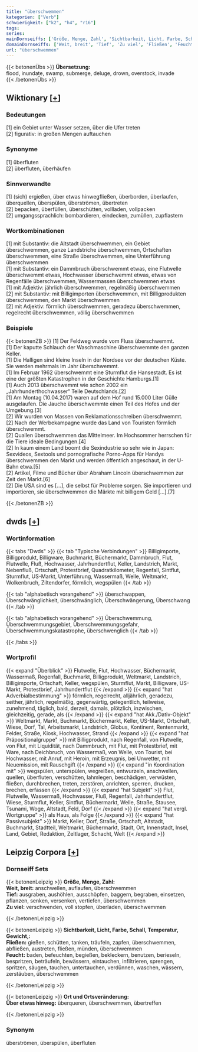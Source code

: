 ```yaml
---
title: "überschwemmen"
kategorien: ["Verb"]
schwierigkeit: ["k2", "h4", "r16"]
tags:
series:
mainDornseiffs: ['Größe, Menge, Zahl', 'Sichtbarkeit, Licht, Farbe, Schall, Temperatur, Gewicht,', 'Ort und Ortsveränderung']
domainDornseiffs: ['Weit, breit', 'Tief', 'Zu viel', 'Fließen', 'Feucht', 'Über etwas hinweg']
url: "überschwemmen"
---
```


{{< betonenÜbs >}}
**Übersetzung:**  
flood, inundate, swamp, submerge, deluge, drown, overstock, invade  
{{< /betonenÜbs >}}

## Wiktionary [[+](https://de.wiktionary.org/wiki/überschwemmen)]

### Bedeutungen
[1] ein Gebiet unter Wasser setzen, über die Ufer treten  
[2] figurativ: in großen Mengen auftauchen  

### Synonyme
[1] überfluten  
[2] überfluten, überhäufen  

### Sinnverwandte
[1] (sich) ergießen, über etwas hinwegfließen, überborden, überlaufen, überquellen, überspülen, überströmen, übertreten  
[2] bepacken, überfüllen, überschütten, vollladen, vollpacken  
[2] umgangssprachlich: bombardieren, eindecken, zumüllen, zupflastern  

### Wortkombinationen
[1] mit Substantiv: die Altstadt überschwemmen, ein Gebiet überschwemmen, ganze Landstriche überschwemmen, Ortschaften überschwemmen, eine Straße überschwemmen, eine Unterführung überschwemmen  
[1] mit Substantiv: ein Dammbruch überschwemmt etwas, eine Flutwelle überschwemmt etwas, Hochwasser überschwemmt etwas, etwas von Regenfälle überschwemmen, Wassermassen überschwemmen etwas  
[1] mit Adjektiv: jährlich überschwemmen, regelmäßig überschwemmen  
[2] mit Substantiv: mit Billigimporten überschwemmen, mit Billigprodukten überschwemmen, den Markt überschwemmen  
[2] mit Adjektiv: förmlich überschwemmen, geradezu überschwemmen, regelrecht überschwemmen, völlig überschwemmen  

### Beispiele
{{< betonenZB >}}
[1] Der Feldweg wurde vom Fluss überschwemmt.  
[1] Der kaputte Schlauch der Waschmaschine überschwemmte den ganzen Keller.  
[1] Die Halligen sind kleine Inseln in der Nordsee vor der deutschen Küste. Sie werden mehrmals im Jahr überschwemmt.  
[1] Im Februar 1962 überschwemmt eine Sturmflut die Hansestadt. Es ist eine der größten Katastrophen in der Geschichte Hamburgs.[1]  
[1] Auch 2013 überschwemmt wie schon 2002 ein „Jahrhunderthochwasser“ Teile Deutschlands.[2]  
[1] Am Montag (10.04.2017) waren auf dem Hof rund 15.000 Liter Gülle ausgelaufen. Die Jauche überschwemmte einen Teil des Hofes und der Umgebung.[3]  
[2] Wir wurden von Massen von Reklamationsschreiben überschwemmt.  
[2] Nach der Werbekampagne wurde das Land von Touristen förmlich überschwemmt.  
[2] Quallen überschwemmen das Mittelmeer. Im Hochsommer herrschen für die Tiere ideale Bedingungen.[4]  
[2] In kaum einem Land boomt die Sexindustrie so sehr wie in Japan: Sexvideos, Sextools und pornografische Porno-Apps für Handys überschwemmen den Markt und werden öffentlich angeschaut, in der U-Bahn etwa.[5]  
[2] Artikel, Filme und Bücher über Abraham Lincoln überschwemmen zur Zeit den Markt.[6]  
[2] Die USA sind es [...], die selbst für Probleme sorgen. Sie importieren und importieren, sie überschwemmen die Märkte mit billigem Geld [...].[7]  

{{< /betonenZB >}}


## dwds [[+](https://www.dwds.de/wb/überschwemmen)]

### Wortinformation
{{< tabs "Dwds" >}}
{{< tab "Typische Verbindungen" >}}
Billigimporte, Billigprodukt, Billigware, Buchmarkt, Büchermarkt, Dammbruch, Flut, Flutwelle, Fluß, Hochwasser, Jahrhundertflut, Keller, Landstrich, Markt, Nebenfluß, Ortschaft, Protestbrief, Quadratkilometer, Regenfall, Sintflut, Sturmflut, US-Markt, Unterführung, Wassermaß, Welle, Weltmarkt, Wolkenbruch, Ziltendorfer, förmlich, wegspülen
{{< /tab >}}

{{< tab "alphabetisch vorangehend" >}}
überschwappen, Überschwänglichkeit, überschwänglich, Überschwängerung, Überschwang
{{< /tab >}}

{{< tab "alphabetisch vorangehend" >}}
Überschwemmung, Überschwemmungsgebiet, Überschwemmungsgefahr, Überschwemmungskatastrophe, überschwenglich
{{< /tab >}}

{{< /tabs >}}

### Wortprofil
{{< expand "Überblick" >}} Flutwelle, Flut, Hochwasser, Büchermarkt, Wassermaß, Regenfall, Buchmarkt, Billigprodukt, Weltmarkt, Landstrich, Billigimporte, Ortschaft, Keller, wegspülen, Sturmflut, Markt, Billigware, US-Markt, Protestbrief, Jahrhundertflut {{< /expand >}}
{{< expand "hat Adverbialbestimmung" >}} förmlich, regelrecht, alljährlich, geradezu, seither, jährlich, regelmäßig, gegenwärtig, gelegentlich, teilweise, zunehmend, täglich, bald, derzeit, damals, plötzlich, inzwischen, gleichzeitig, gerade, als {{< /expand >}}
{{< expand "hat Akk./Dativ-Objekt" >}} Weltmarkt, Markt, Buchmarkt, Büchermarkt, Keller, US-Markt, Ortschaft, Wiese, Dorf, Tal, Arbeitsmarkt, Landstrich, Globus, Kontinent, Rentenmarkt, Felder, Straße, Kiosk, Hochwasser, Strand {{< /expand >}}
{{< expand "hat Präpositionalgruppe" >}} mit Billigprodukt, nach Regenfall, von Flutwelle, von Flut, mit Liquidität, nach Dammbruch, mit Flut, mit Protestbrief, mit Ware, nach Deichbruch, von Wassermaß, von Welle, von Tourist, bei Hochwasser, mit Anruf, mit Heroin, mit Erzeugnis, bei Unwetter, mit Neuemission, mit Rauschgift {{< /expand >}}
{{< expand "in Koordination mit" >}} wegspülen, unterspülen, wegreißen, entwurzeln, anschwellen, quellen, überfluten, verschütten, lahmlegen, beschädigen, verwüsten, fließen, durchbrechen, treten, zerstören, anrichten, sperren, drucken, brechen, erfassen {{< /expand >}}
{{< expand "hat Subjekt" >}} Flut, Flutwelle, Wassermaß, Hochwasser, Fluß, Regenfall, Jahrhundertflut, Wiese, Sturmflut, Keller, Sintflut, Büchermarkt, Welle, Straße, Stausee, Tsunami, Woge, Altstadt, Feld, Dorf {{< /expand >}}
{{< expand "hat vergl. Wortgruppe" >}} als Haus, als Folge {{< /expand >}}
{{< expand "hat Passivsubjekt" >}} Markt, Keller, Dorf, Straße, Ortschaft, Altstadt, Buchmarkt, Stadtteil, Weltmarkt, Büchermarkt, Stadt, Ort, Innenstadt, Insel, Land, Gebiet, Redaktion, Zeltlager, Schacht, Welt {{< /expand >}}

## Leipzig Corpora [[+](https://corpora.uni-leipzig.de/en/res?word=überschwemmen&corpusId=deu_newscrawl-public_2018)]

### Dornseiff Sets
{{< betonenLeipzig >}}
**Größe, Menge, Zahl:**  
**Weit, breit:** anschwellen, auflaufen, überschwemmen  
**Tief:** ausgraben, aushöhlen, ausschöpfen, baggern, begraben, einsetzen, pflanzen, senken, versenken, vertiefen, überschwemmen  
**Zu viel:** verschwenden, voll stopfen, überladen, überschwemmen  

{{< /betonenLeipzig >}}


{{< betonenLeipzig >}}
**Sichtbarkeit, Licht, Farbe, Schall, Temperatur, Gewicht,:**  
**Fließen:** gießen, schütten, tanken, träufeln, zapfen, überschwemmen, abfließen, austreten, fließen, münden, überschwemmen  
**Feucht:** baden, befeuchten, begießen, bekleckern, benutzen, berieseln, bespritzen, beträufeln, bewässern, eintauchen, infiltrieren, sprengen, spritzen, säugen, tauchen, untertauchen, verdünnen, waschen, wässern, zerstäuben, überschwemmen  

{{< /betonenLeipzig >}}


{{< betonenLeipzig >}}
**Ort und Ortsveränderung:**  
**Über etwas hinweg:** überqueren, überschwemmen, übertreffen  

{{< /betonenLeipzig >}}

### Synonym
überströmen, überspülen, überfluten


